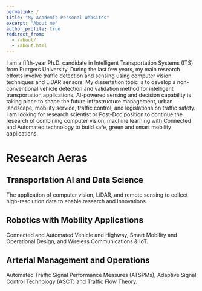 ```yaml
---
permalink: /
title: "My Academic Personal Websites"
excerpt: "About me"
author_profile: true
redirect_from: 
  - /about/
  - /about.html
---
```


I am a fifth-year Ph.D. candidate in Intelligent Transportation Systems (ITS) from Rutrgers University. During the last few years, my main research efforts involve traffic detection and sensing using computer vision techniques and LiDAR sensors. My dissertation topic is to develop a non-conventional vehicle detection and validation method for intelligent transportation applications. 
AI-powered sensing and decision capability is taking place to shape the future infrastructure management, urban landscape, mobility service, traffic control, and legislations on traffic safety. I am looking for research scientist or Post-Doc position to continue the research of combining computer vision, machine learning with Connected and Automated technology to build safe, green and smart mobility applications.


Research Aeras
======

Transportation AI and Data Science
------
The application of computer vision, LiDAR, and remote sensing to collect high-resolution data to enable research and innovations. 

Robotics with Mobility Applications
------
Connected and Automated Vehicle and Highway, Smart Mobility and Operational Design, and Wireless Communications & IoT.

Arterial Management and Operations
------
Automated Traffic Signal Performance Measures (ATSPMs), Adaptive Signal Control Technology (ASCT) and Traffic Flow Theory. 

